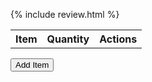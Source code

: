{% include review.html %}

<div class="tab-content" id="home-tab-content">
  <!-- Home tab content goes here -->
</div>
<div class="tab-content" id="inventory-tab-content">
  <table>
    <tr>
      <th>Item</th>
      <th>Quantity</th>
      <th>Actions</th>
    </tr>
  </table>
  <button id="add-item-btn">Add Item</button>
</div>

